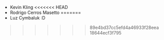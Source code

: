 - Kevin Kling
<<<<<<< HEAD
- Rodrigo Cerros Masetto
=======
- Luz Cymbaluk :D
>>>>>>> 89e4bd37cc5efd4a46933f28eea18644ecf3f795
